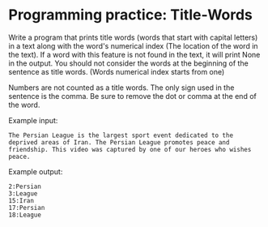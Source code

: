 # Programming practice: Title-Words


Write a program that prints title words (words that start with capital letters) in a text along with the word's numerical index (The location of the word in the text). If a word with this feature is not found in the text, it will print None in the output. You should not consider the words at the beginning of the sentence as title words. (Words numerical index starts from one)

Numbers are not counted as a title words. The only sign used in the sentence is the comma. Be sure to remove the dot or comma at the end of the word.
 

Example input:

```
The Persian League is the largest sport event dedicated to the deprived areas of Iran. The Persian League promotes peace and friendship. This video was captured by one of our heroes who wishes peace.
```
Example output:

```
2:Persian
3:League
15:Iran
17:Persian
18:League
```
